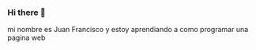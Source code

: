 ### Hi there 👋
mi nombre es Juan Francisco y estoy aprendiando a como programar una pagina web
<!--
**JuanFco2021/JuanFco2021** is a ✨ _special_ ✨ repository because its `README.md` (this file) appears on your GitHub profile.

Here are some ideas to get you started:

- 🔭 I’m currently working on un proyecto 
- 🌱 I’m currently learning ...a como programar una pagina web en Futured
- 🤔 I’m looking for help with ...cursos que me ayuden a saber programar
- 📫 How to reach me: ...informaticaprogramacion7@gmail.com


